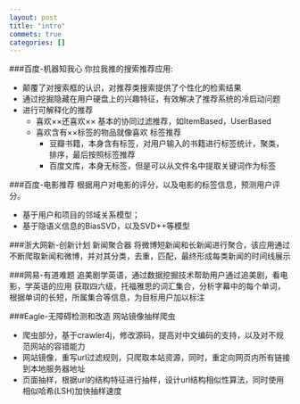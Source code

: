 ```yaml
---
layout: post
title: "intro"
commets: true
categories: []
---
```


###百度-机器知我心
你拉我推的搜索推荐应用:
* 颠覆了对搜索框的认识，对推荐类搜索提供了个性化的检索结果
* 通过挖掘隐藏在用户硬盘上的兴趣特征，有效解决了推荐系统的冷启动问题
* 进行可解释化的推荐
  * 喜欢××还喜欢×× 基本的协同过滤推荐，如ItemBased，UserBased
  * 喜欢含有××标签的物品就像喜欢  标签推荐
    * 豆瓣书籍，本身含有标签，对用户输入的书籍进行标签统计，聚类，排序，最后按照标签推荐
    * 百度文库，本身无标签，但是可以从文件名中提取关键词作为标签

###百度-电影推荐
根据用户对电影的评分，以及电影的标签信息，预测用户评分。
* 基于用户和项目的邻域关系模型；
* 基于隐语义信息的BiasSVD，以及SVD++等模型

###浙大网新-创新计划
新闻聚合器
将微博短新闻和长新闻进行聚合，该应用通过不断爬取新闻和微博，并对其分类，去重，匹配，最终形成每类新闻的时间线展示

###网易-有道难题
追美剧学英语，通过数据挖掘技术帮助用户通过追美剧，看电影，学英语的应用
获取四六级，托福雅思的词汇集合，分析字幕中的每个单词，根据单词的长短，所属集合等信息，为目标用户加以标注

###Eagle-无障碍检测和改造
网站镜像抽样爬虫
* 爬虫部分，基于crawler4j，修改源码，提高对中文编码的支持，以及对不规范网站的容错能力
* 网站镜像，重写url过滤规则，只爬取本站资源，同时，重定向网页内所有链接到本地服务器地址
* 页面抽样，根据url的结构特征进行抽样，设计url结构相似性算法，同时使用相似哈希(LSH)加快抽样速度
